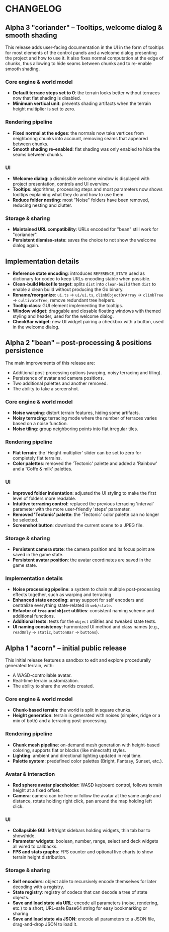 # CHANGELOG

## Alpha 3 "coriander" – Tooltips, welcome dialog & smooth shading

This release adds user-facing documentation in the UI in the form of tooltips for most elements of the control panels and a welcome dialog presenting the project and how to use it.
It also fixes normal computation at the edge of chunks, thus allowing to hide seams between chunks and to re-enable smooth shading.

### Core engine & world model
- **Default terrace steps set to 0**: the terrain looks better without terraces now that flat shading is disabled.
- **Minimum vertical unit**: prevents shading artifacts when the terrain height multiplier is set to zero.

### Rendering pipeline
- **Fixed normal at the edges**: the normals now take vertices from neighboring chunks into account, removing seams that appeared between chunks.
- **Smooth shading re-enabled**: flat shading was only enabled to hide the seams between chunks.

### UI
- **Welcome dialog**: a dismissible welcome window is displayed with project presentation, controls and UI overview.
- **Tooltips**: algorithms, processing steps and most parameters now shows tooltips explaining what they do and how to use them.
- **Reduce folder nesting**: most "Noise" folders have been removed, reducing nesting and clutter.

### Storage & sharing
- **Maintained URL compatibility**: URLs encoded for "bean" still work for "coriander".
- **Persistent dismiss-state**: saves the choice to not show the welcome dialog again.

## Implementation details
- **Reference state encoding**: introduces `REFERENCE_STATE` used as dictionary for codec to keep URLs encoding stable when possible.
- **Clean-build Makefile target**: splits `dist` into `clean-build` then `dist` to enable a clean build without producing the Go binary.
- **Rename/reorganize**: `ui.ts` -> `ui/ui.ts`, `climbObjectOrArray` -> `climbTree` -> `cultivateTree`, remove redundant tree helpers.
- **Tooltip class**: GUI element implementing the tooltips.
- **Window widget**: draggable and closable floating windows with themed styling and header, used for the welcome dialog.
- **CheckBar widget**: new UI widget pairing a checkbox with a button, used in the welcome dialog.

## Alpha 2 "bean" – post-processing & positions persistence

The main improvements of this release are:
- Additional post-processing options (warping, noisy terracing and tiling).
- Persistence of avatar and camera positions.
- Two additional palettes and another removed.
- The ability to take a screenshot.

### Core engine & world model
- **Noise warping**: distort terrain features, hiding some artifacts.
- **Noisy terracing**: terracing mode where the number of terraces varies based on a noise function.
- **Noise tiling**: group neighboring points into flat irregular tiles.

### Rendering pipeline
- **Flat terrain**: the 'Height multiplier' slider can be set to zero for completely flat terrains.
- **Color palettes**: removed the 'Tectonic' palette and added a 'Rainbow' and a 'Coffe & milk' palettes.

### UI
- **Improved folder indentation**: adjusted the UI styling to make the first level of folders more readable.
- **Intuitive terracing control**: replaced the previous terracing 'interval' parameter with the more user-friendly 'steps' parameter.
- **Removed 'Tectonic' palette**: the 'Tectonic' color palette can no longer be selected.
- **Screenshot button**: download the current scene to a JPEG file.

### Storage & sharing
- **Persistent camera state**: the camera position and its focus point are saved in the game state.
- **Persistent avatar position**: the avatar coordinates are saved in the game state.

### Implementation details
- **Noise processing pipeline**: a system to chain multiple post-processing effects together, such as warping and terracing.
- **Enhanced state encoding**: array support for self encoders and centralize everything state-related in `web/state`.
- **Refactor of `tree` and `object` utilities**: consistent naming scheme and additional functions.
- **Additional tests**: tests for the `object` utilities and tweaked state tests.
- **UI naming consistency**: harmonized UI method and class names (e.g., `readOnly` → `static`, `buttonBar` → `buttons`).

## Alpha 1 "acorn" – initial public release

This initial release features a sandbox to edit and explore procedurally generated terrain, with:
- A WASD-controllable avatar.
- Real-time terrain customization.
- The ability to share the worlds created.

### Core engine & world model
- **Chunk-based terrain**: the world is split in square chunks.
- **Height generation**: terrain is generated with noises (simplex, ridge or a mix of both) and a terracing post-processing.

### Rendering pipeline
- **Chunk mesh pipeline**: on-demand mesh generation with height-based coloring, supports flat or blocks (like minecraft) styles.
- **Lighting**: ambient and directional lighting updated in real time.
- **Palette system**: predefined color palettes (Bright, Fantasy, Sunset, etc.).

### Avatar & interaction
- **Red sphere avatar placeholder**: WASD keyboard control, follows terrain height at a fixed offset.
- **Camera**: camera can be free or follow the avatar at the same angle and distance, rotate holding right click, pan around the map holding left click.

### UI
- **Collapsible GUI**: left/right sidebars holding widgets, thin tab bar to show/hide.
- **Parameter widgets**: boolean, number, range, select and deck widgets all wired to callbacks.
- **FPS and stats graphs**: FPS counter and optional live charts to show terrain height distribution.

### Storage & sharing
- **Self encoders**: object able to recursively encode themselves for later decoding with a registry.
- **State registry**: registry of codecs that can decode a tree of state objects.
- **Save and load state via URL**: encode all parameters (noise, rendering, etc.) to a short, URL-safe Base64 string for easy bookmarking or sharing.
- **Save and load state via JSON**: encode all parameters to a JSON file, drag-and-drop JSON to load it.
